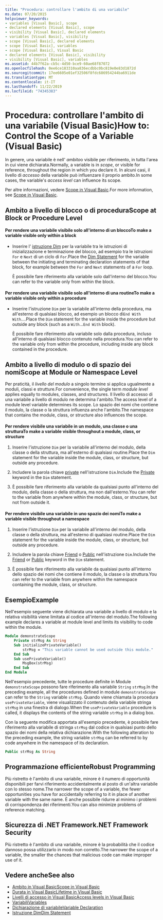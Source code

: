 ```yaml
---
title: "Procedura: controllare l'ambito di una variabile"
ms.date: 07/20/2015
helpviewer_keywords:
- variables [Visual Basic], scope
- declared elements [Visual Basic], scope
- visibility [Visual Basic], declared elements
- variables [Visual Basic], visibility
- scope [Visual Basic], declared elements
- scope [Visual Basic], variables
- scope [Visual Basic], Visual Basic
- declared elements [Visual Basic], visibility
- visibility [Visual Basic], variables
ms.assetid: 44b7f62a-cb5c-4d50-bce9-60ae68f87072
ms.openlocfilehash: 0ee6ce183310aa836ecdbbc0bc819e0e83d1872d
ms.sourcegitcommit: 17ee6605e01ef32506f8fdc686954244ba6911de
ms.translationtype: MT
ms.contentlocale: it-IT
ms.lasthandoff: 11/22/2019
ms.locfileid: "74345383"
---
```

# <a name="how-to-control-the-scope-of-a-variable-visual-basic"></a><span data-ttu-id="95af8-102">Procedura: controllare l'ambito di una variabile (Visual Basic)</span><span class="sxs-lookup"><span data-stu-id="95af8-102">How to: Control the Scope of a Variable (Visual Basic)</span></span>
<span data-ttu-id="95af8-103">In genere, una variabile è nell' *ambito*o visibile per riferimento, in tutta l'area in cui viene dichiarata.</span><span class="sxs-lookup"><span data-stu-id="95af8-103">Normally, a variable is in *scope*, or visible for reference, throughout the region in which you declare it.</span></span> <span data-ttu-id="95af8-104">In alcuni casi, il livello di *accesso* della variabile può influenzare il proprio ambito.</span><span class="sxs-lookup"><span data-stu-id="95af8-104">In some cases, the variable's *access level* can influence its scope.</span></span>  
  
 <span data-ttu-id="95af8-105">Per altre informazioni, vedere [Scope in Visual Basic](../../../../visual-basic/programming-guide/language-features/declared-elements/scope.md).</span><span class="sxs-lookup"><span data-stu-id="95af8-105">For more information, see [Scope in Visual Basic](../../../../visual-basic/programming-guide/language-features/declared-elements/scope.md).</span></span>  
  
## <a name="scope-at-block-or-procedure-level"></a><span data-ttu-id="95af8-106">Ambito a livello di blocco o di procedura</span><span class="sxs-lookup"><span data-stu-id="95af8-106">Scope at Block or Procedure Level</span></span>  
  
#### <a name="to-make-a-variable-visible-only-within-a-block"></a><span data-ttu-id="95af8-107">Per rendere una variabile visibile solo all'interno di un blocco</span><span class="sxs-lookup"><span data-stu-id="95af8-107">To make a variable visible only within a block</span></span>  
  
- <span data-ttu-id="95af8-108">Inserire l' [istruzione Dim](../../../../visual-basic/language-reference/statements/dim-statement.md) per la variabile tra le istruzioni di inizializzazione e terminazione del blocco, ad esempio tra le istruzioni `For` e `Next` di un ciclo di `For`.</span><span class="sxs-lookup"><span data-stu-id="95af8-108">Place the [Dim Statement](../../../../visual-basic/language-reference/statements/dim-statement.md) for the variable between the initiating and terminating declaration statements of that block, for example between the `For` and `Next` statements of a `For` loop.</span></span>  
  
     <span data-ttu-id="95af8-109">È possibile fare riferimento alla variabile solo dall'interno del blocco.</span><span class="sxs-lookup"><span data-stu-id="95af8-109">You can refer to the variable only from within the block.</span></span>  
  
#### <a name="to-make-a-variable-visible-only-within-a-procedure"></a><span data-ttu-id="95af8-110">Per rendere una variabile visibile solo all'interno di una routine</span><span class="sxs-lookup"><span data-stu-id="95af8-110">To make a variable visible only within a procedure</span></span>  
  
- <span data-ttu-id="95af8-111">Inserire l'istruzione `Dim` per la variabile all'interno della procedura, ma all'esterno di qualsiasi blocco, ad esempio un blocco di`End With` `With`....</span><span class="sxs-lookup"><span data-stu-id="95af8-111">Place the `Dim` statement for the variable inside the procedure but outside any block (such as a `With`...`End With` block).</span></span>  
  
     <span data-ttu-id="95af8-112">È possibile fare riferimento alla variabile solo dalla procedura, incluso all'interno di qualsiasi blocco contenuto nella procedura.</span><span class="sxs-lookup"><span data-stu-id="95af8-112">You can refer to the variable only from within the procedure, including inside any block contained in the procedure.</span></span>  
  
## <a name="scope-at-module-or-namespace-level"></a><span data-ttu-id="95af8-113">Ambito a livello di modulo o di spazio dei nomi</span><span class="sxs-lookup"><span data-stu-id="95af8-113">Scope at Module or Namespace Level</span></span>  
 <span data-ttu-id="95af8-114">Per praticità, il *livello del modulo* a singolo termine si applica ugualmente a moduli, classi e strutture.</span><span class="sxs-lookup"><span data-stu-id="95af8-114">For convenience, the single term *module level* applies equally to modules, classes, and structures.</span></span> <span data-ttu-id="95af8-115">Il livello di accesso di una variabile a livello di modulo ne determina l'ambito.</span><span class="sxs-lookup"><span data-stu-id="95af8-115">The access level of a module level variable determines its scope.</span></span> <span data-ttu-id="95af8-116">Lo spazio dei nomi che contiene il modulo, la classe o la struttura influenza anche l'ambito.</span><span class="sxs-lookup"><span data-stu-id="95af8-116">The namespace that contains the module, class, or structure also influences the scope.</span></span>  
  
#### <a name="to-make-a-variable-visible-throughout-a-module-class-or-structure"></a><span data-ttu-id="95af8-117">Per rendere visibile una variabile in un modulo, una classe o una struttura</span><span class="sxs-lookup"><span data-stu-id="95af8-117">To make a variable visible throughout a module, class, or structure</span></span>  
  
1. <span data-ttu-id="95af8-118">Inserire l'istruzione `Dim` per la variabile all'interno del modulo, della classe o della struttura, ma all'esterno di qualsiasi routine.</span><span class="sxs-lookup"><span data-stu-id="95af8-118">Place the `Dim` statement for the variable inside the module, class, or structure, but outside any procedure.</span></span>  
  
2. <span data-ttu-id="95af8-119">Includere la parola chiave [private](../../../../visual-basic/language-reference/modifiers/private.md) nell'istruzione `Dim`.</span><span class="sxs-lookup"><span data-stu-id="95af8-119">Include the [Private](../../../../visual-basic/language-reference/modifiers/private.md) keyword in the `Dim` statement.</span></span>  
  
3. <span data-ttu-id="95af8-120">È possibile fare riferimento alla variabile da qualsiasi punto all'interno del modulo, della classe o della struttura, ma non dall'esterno.</span><span class="sxs-lookup"><span data-stu-id="95af8-120">You can refer to the variable from anywhere within the module, class, or structure, but not from outside it.</span></span>  
  
#### <a name="to-make-a-variable-visible-throughout-a-namespace"></a><span data-ttu-id="95af8-121">Per rendere visibile una variabile in uno spazio dei nomi</span><span class="sxs-lookup"><span data-stu-id="95af8-121">To make a variable visible throughout a namespace</span></span>  
  
1. <span data-ttu-id="95af8-122">Inserire l'istruzione `Dim` per la variabile all'interno del modulo, della classe o della struttura, ma all'esterno di qualsiasi routine.</span><span class="sxs-lookup"><span data-stu-id="95af8-122">Place the `Dim` statement for the variable inside the module, class, or structure, but outside any procedure.</span></span>  
  
2. <span data-ttu-id="95af8-123">Includere la parola chiave [Friend](../../../../visual-basic/language-reference/modifiers/friend.md) o [Public](../../../../visual-basic/language-reference/modifiers/public.md) nell'istruzione `Dim`.</span><span class="sxs-lookup"><span data-stu-id="95af8-123">Include the [Friend](../../../../visual-basic/language-reference/modifiers/friend.md) or [Public](../../../../visual-basic/language-reference/modifiers/public.md) keyword in the `Dim` statement.</span></span>  
  
3. <span data-ttu-id="95af8-124">È possibile fare riferimento alla variabile da qualsiasi punto all'interno dello spazio dei nomi che contiene il modulo, la classe o la struttura.</span><span class="sxs-lookup"><span data-stu-id="95af8-124">You can refer to the variable from anywhere within the namespace containing the module, class, or structure.</span></span>  
  
## <a name="example"></a><span data-ttu-id="95af8-125">Esempio</span><span class="sxs-lookup"><span data-stu-id="95af8-125">Example</span></span>  
 <span data-ttu-id="95af8-126">Nell'esempio seguente viene dichiarata una variabile a livello di modulo e la relativa visibilità viene limitata al codice all'interno del modulo.</span><span class="sxs-lookup"><span data-stu-id="95af8-126">The following example declares a variable at module level and limits its visibility to code within the module.</span></span>  
  
```vb  
Module demonstrateScope  
    Private strMsg As String  
    Sub initializePrivateVariable()  
        strMsg = "This variable cannot be used outside this module."  
    End Sub  
    Sub usePrivateVariable()  
        MsgBox(strMsg)  
    End Sub  
End Module  
```  
  
 <span data-ttu-id="95af8-127">Nell'esempio precedente, tutte le procedure definite in Module `demonstrateScope` possono fare riferimento alla variabile `String` `strMsg`.</span><span class="sxs-lookup"><span data-stu-id="95af8-127">In the preceding example, all the procedures defined in module `demonstrateScope` can refer to the `String` variable `strMsg`.</span></span> <span data-ttu-id="95af8-128">Quando viene chiamata la procedura `usePrivateVariable`, viene visualizzato il contenuto della variabile stringa `strMsg` in una finestra di dialogo.</span><span class="sxs-lookup"><span data-stu-id="95af8-128">When the `usePrivateVariable` procedure is called, it displays the contents of the string variable `strMsg` in a dialog box.</span></span>  
  
 <span data-ttu-id="95af8-129">Con la seguente modifica apportata all'esempio precedente, è possibile fare riferimento alla variabile di stringa `strMsg` dal codice in qualsiasi punto dello spazio dei nomi della relativa dichiarazione.</span><span class="sxs-lookup"><span data-stu-id="95af8-129">With the following alteration to the preceding example, the string variable `strMsg` can be referred to by code anywhere in the namespace of its declaration.</span></span>  
  
```vb  
Public strMsg As String  
```  
  
## <a name="robust-programming"></a><span data-ttu-id="95af8-130">Programmazione efficiente</span><span class="sxs-lookup"><span data-stu-id="95af8-130">Robust Programming</span></span>  
 <span data-ttu-id="95af8-131">Più ristretto è l'ambito di una variabile, minore è il numero di opportunità disponibili per farvi riferimento accidentalmente al posto di un'altra variabile con lo stesso nome.</span><span class="sxs-lookup"><span data-stu-id="95af8-131">The narrower the scope of a variable, the fewer opportunities you have for accidentally referring to it in place of another variable with the same name.</span></span> <span data-ttu-id="95af8-132">È anche possibile ridurre al minimo i problemi di corrispondenza dei riferimenti.</span><span class="sxs-lookup"><span data-stu-id="95af8-132">You can also minimize problems of reference matching.</span></span>  
  
## <a name="net-framework-security"></a><span data-ttu-id="95af8-133">Sicurezza di .NET Framework</span><span class="sxs-lookup"><span data-stu-id="95af8-133">.NET Framework Security</span></span>  
 <span data-ttu-id="95af8-134">Più ristretto è l'ambito di una variabile, minore è la probabilità che il codice dannoso possa utilizzarlo in modo non corretto.</span><span class="sxs-lookup"><span data-stu-id="95af8-134">The narrower the scope of a variable, the smaller the chances that malicious code can make improper use of it.</span></span>  
  
## <a name="see-also"></a><span data-ttu-id="95af8-135">Vedere anche</span><span class="sxs-lookup"><span data-stu-id="95af8-135">See also</span></span>

- [<span data-ttu-id="95af8-136">Ambito in Visual Basic</span><span class="sxs-lookup"><span data-stu-id="95af8-136">Scope in Visual Basic</span></span>](../../../../visual-basic/programming-guide/language-features/declared-elements/scope.md)
- [<span data-ttu-id="95af8-137">Durata in Visual Basic</span><span class="sxs-lookup"><span data-stu-id="95af8-137">Lifetime in Visual Basic</span></span>](../../../../visual-basic/programming-guide/language-features/declared-elements/lifetime.md)
- [<span data-ttu-id="95af8-138">Livelli di accesso in Visual Basic</span><span class="sxs-lookup"><span data-stu-id="95af8-138">Access levels in Visual Basic</span></span>](../../../../visual-basic/programming-guide/language-features/declared-elements/access-levels.md)
- [<span data-ttu-id="95af8-139">Variabili</span><span class="sxs-lookup"><span data-stu-id="95af8-139">Variables</span></span>](../../../../visual-basic/programming-guide/language-features/variables/index.md)
- [<span data-ttu-id="95af8-140">Dichiarazione di variabile</span><span class="sxs-lookup"><span data-stu-id="95af8-140">Variable Declaration</span></span>](../../../../visual-basic/programming-guide/language-features/variables/variable-declaration.md)
- [<span data-ttu-id="95af8-141">Istruzione Dim</span><span class="sxs-lookup"><span data-stu-id="95af8-141">Dim Statement</span></span>](../../../../visual-basic/language-reference/statements/dim-statement.md)
